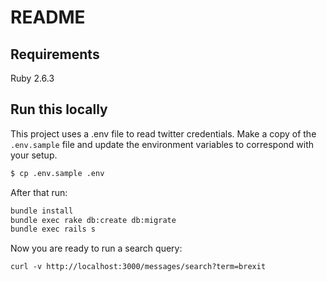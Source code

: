 # README

## Requirements
  Ruby 2.6.3

## Run this locally

This project uses a .env file to read twitter credentials. Make a copy of
the `.env.sample` file and update the environment variables to correspond with
your setup.

```bash
$ cp .env.sample .env
```

After that run:

```bash
bundle install
bundle exec rake db:create db:migrate
bundle exec rails s
```

Now you are ready to run a search query:

```
curl -v http://localhost:3000/messages/search?term=brexit
```
